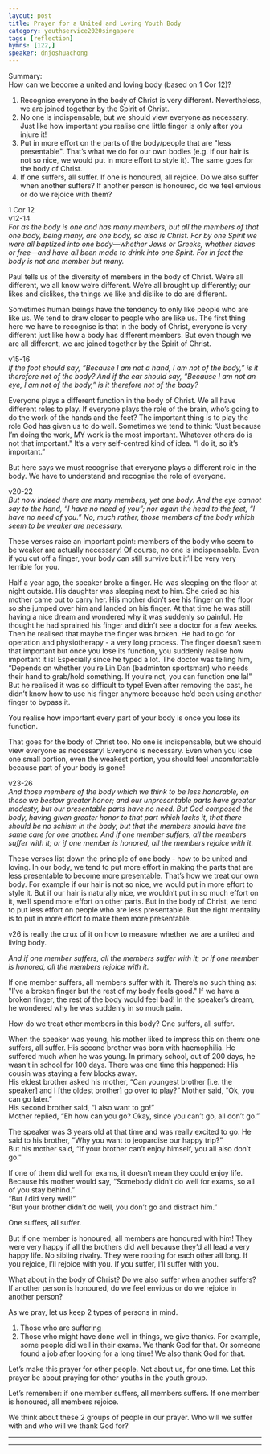 ```yaml
---
layout: post
title: Prayer for a United and Loving Youth Body
category: youthservice2020singapore
tags: [reflection]
hymns: [122,]
speaker: dnjoshuachong
---
```

Summary:  
How can we become a united and loving body (based on 1 Cor 12)?  
1. Recognise everyone in the body of Christ is very different. Nevertheless, we are joined together by the Spirit of Christ.  
2. No one is indispensable, but we should view everyone as necessary. Just like how important you realise one little finger is only after you injure it!  
3. Put in more effort on the parts of the body/people that are "less presentable". That’s what we do for our own bodies (e.g. if our hair is not so nice, we would put in more effort to style it). The same goes for the body of Christ.  
4. If one suffers, all suffer. If one is honoured, all rejoice. Do we also suffer when another suffers? If another person is honoured, do we feel envious or do we rejoice with them?

1 Cor 12  
v12-14   
*For as the body is one and has many members, but all the members of that one body, being many, are one body, so also is Christ. For by one Spirit we were all baptized into one body—whether Jews or Greeks, whether slaves or free—and have all been made to drink into one Spirit. For in fact the body is not one member but many.*

Paul tells us of the diversity of members in the body of Christ. We’re all different, we all know we’re different. We’re all brought up differently; our likes and dislikes, the things we like and dislike to do are different. 

Sometimes human beings have the tendency to only like people who are like us. We tend to draw closer to people who are like us. The first thing here we have to recognise is that in the body of Christ, everyone is very different just like how a body has different members. But even though we are all different, we are joined together by the Spirit of Christ. 

v15-16  
*If the foot should say, “Because I am not a hand, I am not of the body,” is it therefore not of the body? And if the ear should say, “Because I am not an eye, I am not of the body,” is it therefore not of the body?*

Everyone plays a different function in the body of Christ. We all have different roles to play. If everyone plays the role of the brain, who’s going to do the work of the hands and the feet? The important thing is to play the role God has given us to do well. Sometimes we tend to think: “Just because I’m doing the work, MY work is the most important. Whatever others do is not that important." It’s a very self-centred kind of idea. “I do it, so it’s important.”

But here says we must recognise that everyone plays a different role in the body. We have to understand and recognise the role of everyone. 

v20-22  
*But now indeed there are many members, yet one body. And the eye cannot say to the hand, “I have no need of you”; nor again the head to the feet, “I have no need of you.” No, much rather, those members of the body which seem to be weaker are necessary.*

These verses raise an important point: members of the body who seem to be weaker are actually necessary! Of course, no one is indispensable. Even if you cut off a finger, your body can still survive but it’ll be very very terrible for you. 

Half a year ago, the speaker broke a finger. He was sleeping on the floor at night outside. His daughter was sleeping next to him. She cried so his mother came out to carry her. His mother didn’t see his finger on the floor so she jumped over him and landed on his finger. At that time he was still having a nice dream and wondered why it was suddenly so painful. He thought he had sprained his finger and didn’t see a doctor for a few weeks. Then he realised that maybe the finger was broken. He had to go for operation and physiotherapy - a very long process. The finger doesn’t seem that important but once you lose its function, you suddenly realise how important it is! Especially since he typed a lot. The doctor was telling him, “Depends on whether you’re Lin Dan (badminton sportsman) who needs their hand to grab/hold something. If you’re not, you can function one la!” But he realised it was so difficult to type! Even after removing the cast, he didn’t know how to use his finger anymore because he’d been using another finger to bypass it. 

You realise how important every part of your body is once you lose its function. 

That goes for the body of Christ too. No one is indispensable, but we should view everyone as necessary! Everyone is necessary. Even when you lose one small portion, even the weakest portion, you should feel uncomfortable because part of your body is gone!

v23-26  
*And those members of the body which we think to be less honorable, on these we bestow greater honor; and our unpresentable parts have greater modesty, but our presentable parts have no need. But God composed the body, having given greater honor to that part which lacks it, that there should be no schism in the body, but that the members should have the same care for one another. And if one member suffers, all the members suffer with it; or if one member is honored, all the members rejoice with it.*

These verses list down the principle of one body - how to be united and loving. In our body, we tend to put more effort in making the parts that are less presentable to become more presentable. That’s how we treat our own body. For example if our hair is not so nice, we would put in more effort to style it. But if our hair is naturally nice, we wouldn’t put in so much effort on it, we’ll spend more effort on other parts. But in the body of Christ, we tend to put less effort on people who are less presentable. But the right mentality is to put in more effort to make them more presentable. 

v26 is really the crux of it on how to measure whether we are a united and living body. 

*And if one member suffers, all the members suffer with it; or if one member is honored, all the members rejoice with it.*

If one member suffers, all members suffer with it. There’s no such thing as: "I’ve a broken finger but the rest of my body feels good." If we have a broken finger, the rest of the body would feel bad! In the speaker’s dream, he wondered why he was suddenly in so much pain.

How do we treat other members in this body? One suffers, all suffer. 

When the speaker was young, his mother liked to impress this on them: one suffers, all suffer. His second brother was born with haemophilia. He suffered much when he was young. In primary school, out of 200 days, he wasn’t in school for 100 days. There was one time this happened: His cousin was staying a few blocks away.  
His eldest brother asked his mother, “Can youngest brother [i.e. the speaker] and I [the oldest brother] go over to play?” 
Mother said, “Ok, you can go later.”  
His second brother said, “I also want to go!”  
Mother replied, “Eh how can you go? Okay, since you can’t go, all don’t go.”

The speaker was 3 years old at that time and was really excited to go. He said to his brother, "Why you want to jeopardise our happy trip?”  
But his mother said, “If your brother can’t enjoy himself, you all also don’t go."

If one of them did well for exams, it doesn’t mean they could enjoy life. Because his mother would say, “Somebody didn’t do well for exams, so all of you stay behind.”  
“But *I* did very well!”  
“But your brother didn’t do well, you don’t go and distract him.”

One suffers, all suffer. 

But if one member is honoured, all members are honoured with him! They were very happy if all the brothers did well because they’d all lead a very happy life. No sibling rivalry. They were rooting for each other all long. If you rejoice, I’ll rejoice with you. If you suffer, I’ll suffer with you. 

What about in the body of Christ? Do we also suffer when another suffers? If another person is honoured, do we feel envious or do we rejoice in another person?

As we pray, let us keep 2 types of persons in mind.  
1. Those who are suffering 
2. Those who might have done well in things, we give thanks. For example, some people did well in their exams. We thank God for that. Or someone found a job after looking for a long time! We also thank God for that.

Let’s make this prayer for other people. Not about us, for one time. Let this prayer be about praying for other youths in the youth group. 

Let’s remember: if one member suffers, all members suffers. If one member is honoured, all members rejoice. 

We think about these 2 groups of people in our prayer. Who will we suffer with and who will we thank God for?

----
****
